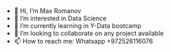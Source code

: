- 👋 Hi, I’m Max Romanov
- 👀 I’m interested in Data Science
- 🌱 I’m currently learning in Y-Data bootcamp
- 💞️ I’m looking to collaborate on any project available
- 📫 How to reach me: Whatsapp +972526116076

<!---
maxmrv/maxmrv is a ✨ special ✨ repository because its `README.md` (this file) appears on your GitHub profile.
You can click the Preview link to take a look at your changes.
--->
